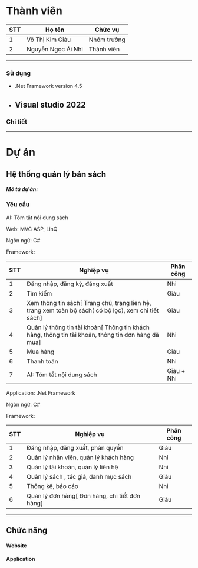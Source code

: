 # Thành viên

| STT | Họ tên             | Chức vụ     |
|-----|--------------------|-------------|
| 1   | Võ Thị Kim Giàu    | Nhóm trưởng |
| 2   | Nguyễn Ngọc Ái Nhi | Thành viên  |
-----------------------------------------------
### Sử dụng
- .Net Framework version 4.5
- Visual studio 2022
  -----------------------------------------------
### Chi tiết

-----------------------------------------------
# Dự án

## Hệ thống quản lý bán sách
<h5>Mô tả dự án: </h5>
<p></p>

### Yêu cầu
<p>AI: Tóm tắt nội dung sách</p>

<p>Web: MVC ASP, LinQ</p>
<p>Ngôn ngữ: C#</p>
<p>Framework: </p>

| STT | Nghiệp vụ                                                                                            | Phân công  |
|-----|------------------------------------------------------------------------------------------------------|------------|
| 1   | Đăng nhập, đăng ký, đăng xuất                                                                        |    Nhi     |
| 2   | Tìm kiếm                                                                                             |    Giàu    |
| 3   | Xem thông tin sách[ Trang chủ, trang liên hệ, trang xem toàn bộ sách( có bộ lọc), xem chi tiết sách] |    Giàu    |
| 4   | Quản lý thông tin tài khoản[ Thông tin khách hàng, thông tin tài khoản, thông tin đơn hàng đã mua]   |    Nhi     |
| 5   | Mua hàng                                                                                             |    Giàu    |
| 6   | Thanh toán                                                                                           |    Nhi     |
| 7   | AI: Tóm tắt nội dung sách                                                                            | Giàu + Nhi |

<p>Application: .Net Framework</p>
<p>Ngôn ngữ: C#</p>
<p>Framework: </p>

| STT | Nghiệp vụ                                      | Phân công |
|-----|------------------------------------------------|-----------|
| 1   | Đăng nhập, đăng xuẩt, phân quyền               |    Giàu   |
| 2   | Quản lý nhân viên, quản lý khách hàng          |    Nhi    |
| 3   | Quản lý tài khoản, quản lý liên hệ             |    Nhi    |
| 4   | Quản lý sách , tác giả, danh mục sách          |    Giàu   |
| 5   | Thống kê, báo cáo                              |    Nhi    |
| 6   | Quản lý đơn hàng[ Đơn hàng, chi tiết đơn hàng] |    Giàu   |

-----------------------------------------------
## Chức năng
#### Website

#### Application
